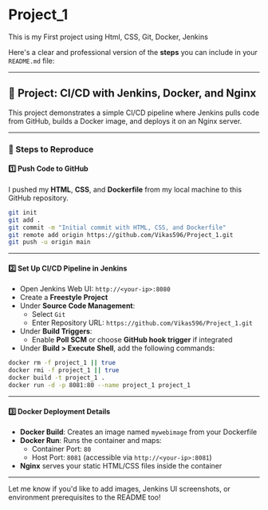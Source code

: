 # Project_1
This is my First project using Html, CSS, Git, Docker, Jenkins

Here's a clear and professional version of the **steps** you can include in your `README.md` file:

---

## 🚀 Project: CI/CD with Jenkins, Docker, and Nginx

This project demonstrates a simple CI/CD pipeline where Jenkins pulls code from GitHub, builds a Docker image, and deploys it on an Nginx server.

---

### 🔧 Steps to Reproduce

#### 1️⃣ Push Code to GitHub  
I pushed my **HTML**, **CSS**, and **Dockerfile** from my local machine to this GitHub repository.

```bash
git init
git add .
git commit -m "Initial commit with HTML, CSS, and Dockerfile"
git remote add origin https://github.com/Vikas596/Project_1.git
git push -u origin main
```

---

#### 2️⃣ Set Up CI/CD Pipeline in Jenkins

- Open Jenkins Web UI: `http://<your-ip>:8080`
- Create a **Freestyle Project**
- Under **Source Code Management**:
  - Select `Git`
  - Enter Repository URL: `https://github.com/Vikas596/Project_1.git`
- Under **Build Triggers**:
  - Enable **Poll SCM** or choose **GitHub hook trigger** if integrated
- Under **Build > Execute Shell**, add the following commands:

```bash
docker rm -f project_1 || true
docker rmi -f project_1 || true
docker build -t project_1 .
docker run -d -p 8081:80 --name project_1 project_1
```

---

#### 3️⃣ Docker Deployment Details

- **Docker Build**: Creates an image named `mywebimage` from your Dockerfile
- **Docker Run**: Runs the container and maps:
  - Container Port: `80`
  - Host Port: `8081` (accessible via `http://<your-ip>:8081`)
- **Nginx** serves your static HTML/CSS files inside the container

---

Let me know if you'd like to add images, Jenkins UI screenshots, or environment prerequisites to the README too!
